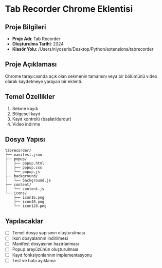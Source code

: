 # Tab Recorder Chrome Eklentisi

## Proje Bilgileri
- **Proje Adı**: Tab Recorder
- **Oluşturulma Tarihi**: 2024
- **Klasör Yolu**: /Users/niyoseris/Desktop/Python/extensions/tabrecorder

## Proje Açıklaması
Chrome tarayıcısında açık olan sekmenin tamamını veya bir bölümünü video olarak kaydetmeye yarayan bir eklenti.

## Temel Özellikler
1. Sekme kaydı
2. Bölgesel kayıt
3. Kayıt kontrolü (başlat/durdur)
4. Video indirme

## Dosya Yapısı
```
tabrecorder/
├── manifest.json
├── popup/
│   ├── popup.html
│   ├── popup.css
│   └── popup.js
├── background/
│   └── background.js
├── content/
│   └── content.js
└── icons/
    ├── icon16.png
    ├── icon48.png
    └── icon128.png
```

## Yapılacaklar
- [ ] Temel dosya yapısının oluşturulması
- [ ] İkon dosyalarının indirilmesi
- [ ] Manifest dosyasının hazırlanması
- [ ] Popup arayüzünün oluşturulması
- [ ] Kayıt fonksiyonlarının implementasyonu
- [ ] Test ve hata ayıklama 